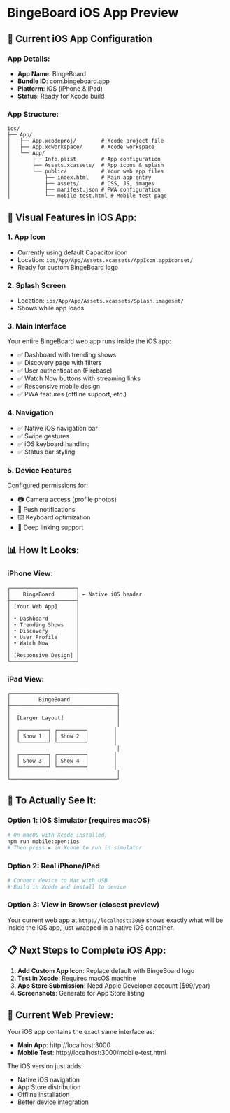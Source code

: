 # BingeBoard iOS App Preview

## 📱 Current iOS App Configuration

### App Details:
- **App Name**: BingeBoard
- **Bundle ID**: com.bingeboard.app
- **Platform**: iOS (iPhone & iPad)
- **Status**: Ready for Xcode build

### App Structure:
```
ios/
├── App/
│   ├── App.xcodeproj/        # Xcode project file
│   ├── App.xcworkspace/      # Xcode workspace
│   └── App/
│       ├── Info.plist        # App configuration
│       ├── Assets.xcassets/  # App icons & splash
│       └── public/           # Your web app files
│           ├── index.html    # Main app entry
│           ├── assets/       # CSS, JS, images
│           ├── manifest.json # PWA configuration
│           └── mobile-test.html # Mobile test page
```

## 🎨 Visual Features in iOS App:

### 1. **App Icon**
- Currently using default Capacitor icon
- Location: `ios/App/App/Assets.xcassets/AppIcon.appiconset/`
- Ready for custom BingeBoard logo

### 2. **Splash Screen**
- Location: `ios/App/App/Assets.xcassets/Splash.imageset/`
- Shows while app loads

### 3. **Main Interface**
Your entire BingeBoard web app runs inside the iOS app:
- ✅ Dashboard with trending shows
- ✅ Discovery page with filters
- ✅ User authentication (Firebase)
- ✅ Watch Now buttons with streaming links
- ✅ Responsive mobile design
- ✅ PWA features (offline support, etc.)

### 4. **Navigation**
- ✅ Native iOS navigation bar
- ✅ Swipe gestures
- ✅ iOS keyboard handling
- ✅ Status bar styling

### 5. **Device Features**
Configured permissions for:
- 📷 Camera access (profile photos)
- 📱 Push notifications
- ⌨️ Keyboard optimization
- 🔗 Deep linking support

## 📊 How It Looks:

### iPhone View:
```
┌─────────────────────┐
│    BingeBoard       │ ← Native iOS header
├─────────────────────┤
│ [Your Web App]      │
│                     │
│ • Dashboard         │
│ • Trending Shows    │
│ • Discovery         │
│ • User Profile      │
│ • Watch Now         │
│                     │
│ [Responsive Design] │
└─────────────────────┘
```

### iPad View:
```
┌──────────────────────────────────┐
│         BingeBoard               │
├──────────────────────────────────┤
│                                  │
│  [Larger Layout]                 │
│                                  │
│  ┌─────────┐ ┌─────────┐        │
│  │ Show 1  │ │ Show 2  │        │
│  └─────────┘ └─────────┘        │
│                                  │
│  ┌─────────┐ ┌─────────┐        │
│  │ Show 3  │ │ Show 4  │        │
│  └─────────┘ └─────────┘        │
│                                  │
└──────────────────────────────────┘
```

## 🚀 To Actually See It:

### Option 1: iOS Simulator (requires macOS)
```bash
# On macOS with Xcode installed:
npm run mobile:open:ios
# Then press ▶️ in Xcode to run in simulator
```

### Option 2: Real iPhone/iPad
```bash
# Connect device to Mac with USB
# Build in Xcode and install to device
```

### Option 3: View in Browser (closest preview)
Your current web app at `http://localhost:3000` shows exactly what will be inside the iOS app, just wrapped in a native iOS container.

## 📋 Next Steps to Complete iOS App:

1. **Add Custom App Icon**: Replace default with BingeBoard logo
2. **Test in Xcode**: Requires macOS machine
3. **App Store Submission**: Need Apple Developer account ($99/year)
4. **Screenshots**: Generate for App Store listing

## 🔗 Current Web Preview:
Your iOS app contains the exact same interface as:
- **Main App**: http://localhost:3000
- **Mobile Test**: http://localhost:3000/mobile-test.html

The iOS version just adds:
- Native iOS navigation
- App Store distribution
- Offline installation
- Better device integration

